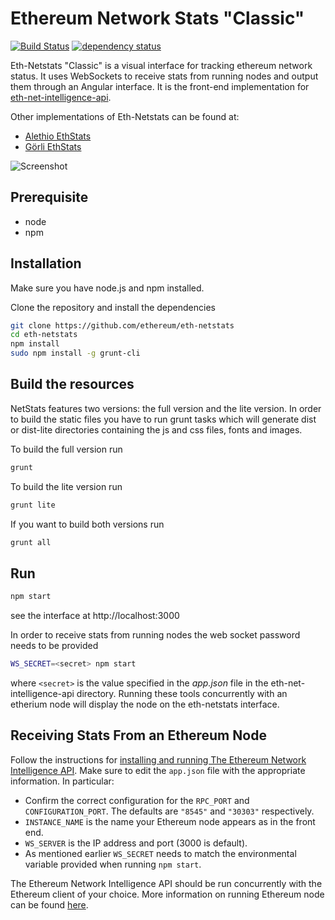Ethereum Network Stats "Classic"
============
[![Build Status][travis-image]][travis-url] [![dependency status][dep-image]][dep-url]

Eth-Netstats "Classic" is a visual interface for tracking ethereum network status. It uses WebSockets to receive stats from running nodes and output them through an Angular interface. It is the front-end implementation for [eth-net-intelligence-api](https://github.com/ethereum/eth-net-intelligence-api).

Other implementations of Eth-Netstats can be found at:  
- [Alethio EthStats](https://github.com/Alethio/ethstats-network-dashboard)
- [Görli EthStats](https://github.com/goerli/ethstats-server/)

![Screenshot](https://raw.githubusercontent.com/ethereum/eth-netstats/master/src/images/screenshot.jpg?v=0.0.6 "Screenshot")

## Prerequisite
* node
* npm

## Installation
Make sure you have node.js and npm installed.

Clone the repository and install the dependencies

```bash
git clone https://github.com/ethereum/eth-netstats
cd eth-netstats
npm install
sudo npm install -g grunt-cli
```

## Build the resources
NetStats features two versions: the full version and the lite version. In order to build the static files you have to run grunt tasks which will generate dist or dist-lite directories containing the js and css files, fonts and images.


To build the full version run
```bash
grunt
```

To build the lite version run
```bash
grunt lite
```

If you want to build both versions run
```bash
grunt all
```

## Run
```bash
npm start
```

see the interface at http://localhost:3000

In order to receive stats from running nodes the web socket password needs to be provided

```bash
WS_SECRET=<secret> npm start
```

where `<secret>` is the value specified in the *app.json* file in the eth-net-intelligence-api directory. Running these tools concurrently with an etherium node will display the node on the eth-netstats interface.

## Receiving Stats From an Ethereum Node

Follow the instructions for [installing and running The Ethereum Network Intelligence API](https://github.com/ethereum/eth-net-intelligence-api). Make sure to edit the `app.json` file with the appropriate information. In particular:

- Confirm the correct configuration for the `RPC_PORT` and `CONFIGURATION_PORT`. The defaults are `"8545"` and `"30303"` respectively.
- `INSTANCE_NAME` is the name your Ethereum node appears as in the front end.
- `WS_SERVER` is the IP address and port (3000 is default).
- As mentioned earlier `WS_SECRET` needs to match the environmental variable provided when running `npm start`.

The Ethereum Network Intelligence API should be run concurrently with the Ethereum client of your choice. More information on running Ethereum node can be found [here](http://www.ethdocs.org/en/latest/ethereum-clients/choosing-a-client.html#sec-clients).

[travis-image]: https://travis-ci.org/ethereum/eth-netstats.svg
[travis-url]: https://travis-ci.org/ethereum/eth-netstats
[dep-image]: https://david-dm.org/ethereum/eth-netstats.svg
[dep-url]: https://david-dm.org/ethereum/eth-netstats
